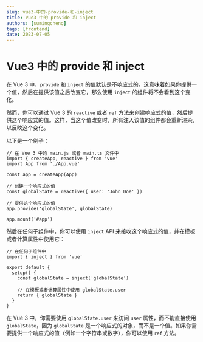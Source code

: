 ```yaml
---
slug: vue3-中的-provide-和-inject
title: Vue3 中的 provide 和 inject
authors: [sumingcheng]
tags: [frontend]
date: 2023-07-05
---
```


# Vue3 中的 provide 和 inject



 



在 Vue 3 中，`provide` 和 `inject` 的值默认是不响应式的。这意味着如果你提供一个值，然后在提供该值之后改变它，那么使用 `inject` 的组件将不会看到这个变化。

然而，你可以通过 Vue 3 的 `reactive` 或者 `ref` 方法来创建响应式的值，然后提供这个响应式的值。这样，当这个值改变时，所有注入该值的组件都会重新渲染，以反映这个变化。

以下是一个例子：

```
// 在 Vue 3 中的 main.js 或者 main.ts 文件中
import { createApp, reactive } from 'vue'
import App from './App.vue'

const app = createApp(App)

// 创建一个响应式的值
const globalState = reactive({ user: 'John Doe' })

// 提供这个响应式的值
app.provide('globalState', globalState)

app.mount('#app')

```

然后在任何子组件中，你可以使用 `inject` API 来接收这个响应式的值，并在模板或者计算属性中使用它：

```
// 在任何子组件中
import { inject } from 'vue'

export default {
  setup() {
    const globalState = inject('globalState')

    // 在模板或者计算属性中使用 globalState.user
    return { globalState }
  }
}

```

在 Vue 3 中，你需要使用 `globalState.user` 来访问 `user` 属性，而不能直接使用 `globalState`，因为 `globalState` 是一个响应式的对象，而不是一个值。如果你需要提供一个响应式的值（例如一个字符串或数字），你可以使用 `ref` 方法。